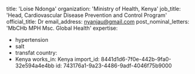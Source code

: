 title: 'Loise Ndonga'
organization: 'Ministry of Health, Kenya'
job_title: 'Head, Cardiovascular Disease Prevention and Control Program'
official_title: Dr
email_address: nyanjau@gmail.com
post_nominal_letters: 'MbCHb MPH Msc. Global Health'
expertise:
  - hypertension
  - salt
  - transfat
country:
  - Kenya
works_in: Kenya
import_id: 8441d1d6-7f0e-442b-9fa0-32e594a4e4bb
id: 743176a1-9a23-4486-9adf-4046f75b9000
